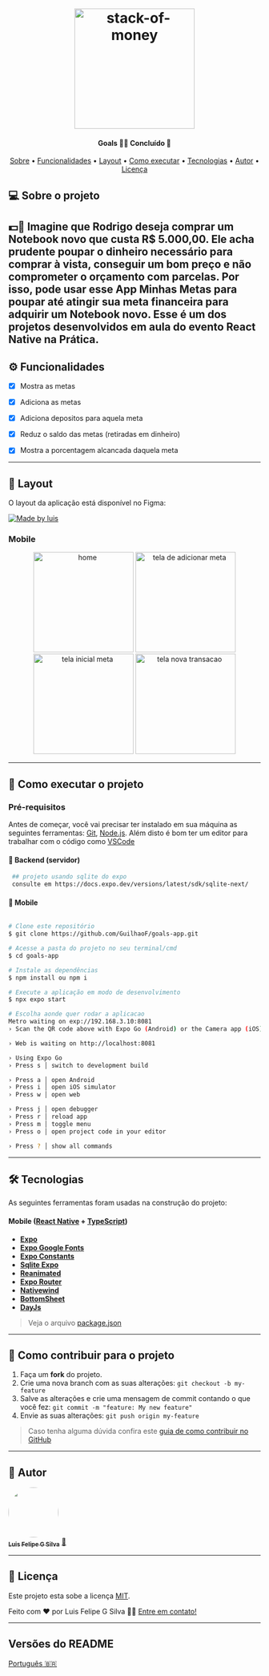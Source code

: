 
<h1 align="center">
   <img width="240" height="240" src="https://img.icons8.com/doodle/240/stack-of-money.png" alt="stack-of-money"/>
</h1>

<h4 align="center"> 
	  Goals 🤑💵 Concluído 🚀 
</h4>

<p align="center">
 <a href="#-sobre-o-projeto">Sobre</a> •
 <a href="#-funcionalidades">Funcionalidades</a> •
 <a href="#-layout">Layout</a> • 
 <a href="#-como-executar-o-projeto">Como executar</a> • 
 <a href="#-tecnologias">Tecnologias</a> • 
 <a href="#-autor">Autor</a> • 
 <a href="#user-content--licença">Licença</a>
</p>


## 💻 Sobre o projeto

💵🤑 Imagine que Rodrigo deseja comprar um Notebook novo que custa R$ 5.000,00. Ele acha prudente poupar o dinheiro necessário para comprar à vista, conseguir um bom preço e não comprometer o orçamento com parcelas. Por isso, pode usar esse App Minhas Metas para poupar até atingir sua meta financeira para adquirir um Notebook novo. Esse é um dos projetos desenvolvidos em aula do evento React Native na Prática.
---

## ⚙️ Funcionalidades

- [x] Mostra as metas 
- [x] Adiciona as metas 
- [x] Adiciona depositos para aquela meta
- [x] Reduz o saldo das metas (retiradas em dinheiro)
- [x] Mostra a porcentagem alcancada daquela meta


---

## 🎨 Layout

O layout da aplicação está disponível no Figma:

<a href='https://www.figma.com/community/file/1346604660147063430'>
  <img alt="Made by luis" src="https://img.shields.io/badge/Acessar%20Layout%20-Figma-%2304D361">
</a>


### Mobile

<p align="center">
  <img alt="home" src="https://github.com/GuilhaoF/goals-app/assets/67026555/17adf3c0-f325-4dc2-b621-25e612574be5" width="200px">
  <img alt="tela de adicionar meta" src="https://github.com/GuilhaoF/goals-app/assets/67026555/a7ed4a26-0d50-4e06-8167-706750338c8b" width="200px">
  <img alt="tela inicial meta"  src="https://github.com/GuilhaoF/goals-app/assets/67026555/5cdf3685-2a7c-4a0b-b6de-aae2476b9796" width="200px">
  <img alt="tela nova transacao"  src="https://github.com/GuilhaoF/goals-app/assets/67026555/ab40ee2c-1492-48f8-a380-879106408f5b" width="200px">
</p>

---

## 🚀 Como executar o projeto


### Pré-requisitos

Antes de começar, você vai precisar ter instalado em sua máquina as seguintes ferramentas:
[Git](https://git-scm.com), [Node.js](https://nodejs.org/en/). 
Além disto é bom ter um editor para trabalhar com o código como [VSCode](https://code.visualstudio.com/)

#### 🎲  Backend (servidor)

```bash
 ## projeto usando sqlite do expo
 consulte em https://docs.expo.dev/versions/latest/sdk/sqlite-next/

```
#### 📱  Mobile 
```bash

# Clone este repositório
$ git clone https://github.com/GuilhaoF/goals-app.git

# Acesse a pasta do projeto no seu terminal/cmd
$ cd goals-app

# Instale as dependências
$ npm install ou npm i 

# Execute a aplicação em modo de desenvolvimento
$ npx expo start 

# Escolha aonde quer rodar a aplicacao
Metro waiting on exp://192.168.3.10:8081
› Scan the QR code above with Expo Go (Android) or the Camera app (iOS)

› Web is waiting on http://localhost:8081

› Using Expo Go
› Press s │ switch to development build

› Press a │ open Android
› Press i │ open iOS simulator
› Press w │ open web

› Press j │ open debugger
› Press r │ reload app
› Press m │ toggle menu
› Press o │ open project code in your editor

› Press ? │ show all commands

```
---

## 🛠 Tecnologias

As seguintes ferramentas foram usadas na construção do projeto:

#### [](https://github.com/GuilhaoF/cook-app)**Mobile**  ([React Native](http://www.reactnative.com/)  +  [TypeScript](https://www.typescriptlang.org/))

-   **[Expo](https://expo.io/)**
-   **[Expo Google Fonts](https://github.com/expo/google-fonts)**
-   **[Expo Constants](https://docs.expo.io/versions/latest/sdk/constants/)**
-   **[Sqlite Expo](https://docs.expo.dev/versions/latest/sdk/sqlite-next/)**
-   **[Reanimated](https://docs.swmansion.com/react-native-reanimated/)**
-   **[Expo Router](https://docs.expo.dev/router/introduction/)**
-   **[Nativewind](https://www.nativewind.dev/)**
-   **[BottomSheet](https://github.com/gorhom/react-native-bottom-sheet)**
-   **[DayJs](https://day.js.org/)**

> Veja o arquivo  [package.json](https://github.com/GuilhaoF/goals-app/blob/main/package.json)

---

## 💪 Como contribuir para o projeto

1. Faça um **fork** do projeto.
2. Crie uma nova branch com as suas alterações: `git checkout -b my-feature`
3. Salve as alterações e crie uma mensagem de commit contando o que você fez: `git commit -m "feature: My new feature"`
4. Envie as suas alterações: `git push origin my-feature`
> Caso tenha alguma dúvida confira este [guia de como contribuir no GitHub](./CONTRIBUTING.md)

---

## 🦸 Autor

<a href="https://www.portifolio-luisguilhao.com.br/">
 <img style="border-radius: 50%;" src="https://portifolio-luis-guilhaof.vercel.app/_next/image?url=%2F_next%2Fstatic%2Fmedia%2FHero.79acaa01.jpg&w=750&q=80" width="100px;" alt=""/>
 <br />
 <sub><b>Luis Felipe G Silva</b></sub></a> <a href="https://portifolio-luis-guilhaof.vercel.app/" title="Site Pessoal">🚀</a>
 <br />


---

## 📝 Licença

Este projeto esta sobe a licença [MIT](./LICENSE).

Feito com ❤️ por Luis Felipe G Silva 👋🏽 [Entre em contato!](https://www.linkedin.com/in/luis-felipe-silv/)

---

##  Versões do README

[Português 🇧🇷](./README.md)  
